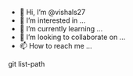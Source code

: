 - 👋 Hi, I’m @vishals27
- 👀 I’m interested in ...
- 🌱 I’m currently learning ...
- 💞️ I’m looking to collaborate on ...
- 📫 How to reach me ...

<!---
vishals27/vishals27 is a ✨ special ✨ repository because its `README.md` (this file) appears on your GitHub profile.
You can click the Preview link to take a look at your changes.
--->git list-path

